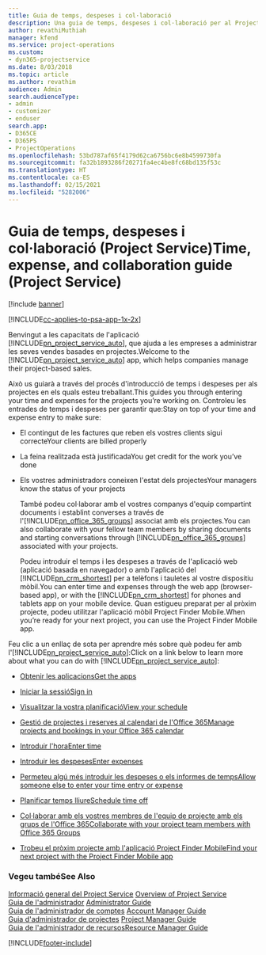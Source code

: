 ```yaml
---
title: Guia de temps, despeses i col·laboració
description: Una guia de temps, despeses i col·laboració per al Project Service
author: revathiMuthiah
manager: kfend
ms.service: project-operations
ms.custom:
- dyn365-projectservice
ms.date: 8/03/2018
ms.topic: article
ms.author: revathim
audience: Admin
search.audienceType:
- admin
- customizer
- enduser
search.app:
- D365CE
- D365PS
- ProjectOperations
ms.openlocfilehash: 53bd787af65f4179d62ca6756bc6e8b4599730fa
ms.sourcegitcommit: fa32b1893286f20271fa4ec4be8fc68bd135f53c
ms.translationtype: HT
ms.contentlocale: ca-ES
ms.lasthandoff: 02/15/2021
ms.locfileid: "5282006"
---
```

# <a name="time-expense-and-collaboration-guide-project-service"></a><span data-ttu-id="7901f-103">Guia de temps, despeses i col·laboració (Project Service)</span><span class="sxs-lookup"><span data-stu-id="7901f-103">Time, expense, and collaboration guide (Project Service)</span></span>

[!include [banner](../includes/psa-now-project-operations.md)]

[!INCLUDE[cc-applies-to-psa-app-1x-2x](../includes/cc-applies-to-psa-app-1x-2x.md)]

<span data-ttu-id="7901f-104">Benvingut a les capacitats de l'aplicació [!INCLUDE[pn_project_service_auto](../includes/pn-project-service-auto.md)], que ajuda a les empreses a administrar les seves vendes basades en projectes.</span><span class="sxs-lookup"><span data-stu-id="7901f-104">Welcome to the [!INCLUDE[pn_project_service_auto](../includes/pn-project-service-auto.md)] app, which helps companies manage their project-based sales.</span></span> 
  
 <span data-ttu-id="7901f-105">Això us guiarà a través del procés d'introducció de temps i despeses per als projectes en els quals esteu treballant.</span><span class="sxs-lookup"><span data-stu-id="7901f-105">This guides you through entering your time and expenses for the projects you’re working on.</span></span> <span data-ttu-id="7901f-106">Controleu les entrades de temps i despeses per garantir que:</span><span class="sxs-lookup"><span data-stu-id="7901f-106">Stay on top of your time and expense entry to make sure:</span></span>  
  
- <span data-ttu-id="7901f-107">El contingut de les factures que reben els vostres clients sigui correcte</span><span class="sxs-lookup"><span data-stu-id="7901f-107">Your clients are billed properly</span></span>  
  
- <span data-ttu-id="7901f-108">La feina realitzada està justificada</span><span class="sxs-lookup"><span data-stu-id="7901f-108">You get credit for the work you’ve done</span></span>  
  
- <span data-ttu-id="7901f-109">Els vostres administradors coneixen l'estat dels projectes</span><span class="sxs-lookup"><span data-stu-id="7901f-109">Your managers know the status of your projects</span></span>  
  
  <span data-ttu-id="7901f-110">També podeu col·laborar amb el vostres companys d'equip compartint documents i establint converses a través de l'[!INCLUDE[pn_office_365_groups](../includes/pn-office-365-groups.md)] associat amb els projectes.</span><span class="sxs-lookup"><span data-stu-id="7901f-110">You can also collaborate with your fellow team members by sharing documents and starting conversations through [!INCLUDE[pn_office_365_groups](../includes/pn-office-365-groups.md)] associated with your projects.</span></span>  
  
  <span data-ttu-id="7901f-111">Podeu introduir el temps i les despeses a través de l'aplicació web (aplicació basada en navegador) o amb l'aplicació del [!INCLUDE[pn_crm_shortest](../includes/pn-crm-shortest.md)] per a telèfons i tauletes al vostre dispositiu mòbil.</span><span class="sxs-lookup"><span data-stu-id="7901f-111">You can enter time and expenses through the web app (browser-based app), or with the [!INCLUDE[pn_crm_shortest](../includes/pn-crm-shortest.md)] for phones and tablets app on your mobile device.</span></span> <span data-ttu-id="7901f-112">Quan estigueu preparat per al pròxim projecte, podeu utilitzar l'aplicació mòbil Project Finder Mobile.</span><span class="sxs-lookup"><span data-stu-id="7901f-112">When you’re ready for your next project, you can use the Project Finder Mobile app.</span></span>  
  
<span data-ttu-id="7901f-113">Feu clic a un enllaç de sota per aprendre més sobre què podeu fer amb l'[!INCLUDE[pn_project_service_auto](../includes/pn-project-service-auto.md)]:</span><span class="sxs-lookup"><span data-stu-id="7901f-113">Click on a link below to learn more about what you can do with [!INCLUDE[pn_project_service_auto](../includes/pn-project-service-auto.md)]:</span></span>  
  
-   [<span data-ttu-id="7901f-114">Obtenir les aplicacions</span><span class="sxs-lookup"><span data-stu-id="7901f-114">Get the apps</span></span>](../psa/get-apps.md)  
  
-   [<span data-ttu-id="7901f-115">Iniciar la sessió</span><span class="sxs-lookup"><span data-stu-id="7901f-115">Sign in</span></span>](../psa/sign-in.md)  
  
-   [<span data-ttu-id="7901f-116">Visualitzar la vostra planificació</span><span class="sxs-lookup"><span data-stu-id="7901f-116">View your schedule</span></span>](../psa/view-schedule.md)  
  
-   [<span data-ttu-id="7901f-117">Gestió de projectes i reserves al calendari de l'Office 365</span><span class="sxs-lookup"><span data-stu-id="7901f-117">Manage projects and bookings in your Office 365 calendar</span></span>](../psa/manage-project-bookings-office-365-calendar.md)  
  
-   [<span data-ttu-id="7901f-118">Introduir l'hora</span><span class="sxs-lookup"><span data-stu-id="7901f-118">Enter time</span></span>](../psa/enter-time.md)  
  
-   [<span data-ttu-id="7901f-119">Introduir les despeses</span><span class="sxs-lookup"><span data-stu-id="7901f-119">Enter expenses</span></span>](../psa/enter-expenses.md)  
  
-   [<span data-ttu-id="7901f-120">Permeteu algú més introduir les despeses o els informes de temps</span><span class="sxs-lookup"><span data-stu-id="7901f-120">Allow someone else to enter your time entry or expense</span></span>](../psa/allow-someone-else-enter-time-entry-expense.md)  
  
-   [<span data-ttu-id="7901f-121">Planificar temps lliure</span><span class="sxs-lookup"><span data-stu-id="7901f-121">Schedule time off</span></span>](../psa/schedule-time-off.md)  
  
-   [<span data-ttu-id="7901f-122">Col·laborar amb els vostres membres de l'equip de projecte amb els grups de l'Office 365</span><span class="sxs-lookup"><span data-stu-id="7901f-122">Collaborate with your project team members with Office 365 Groups</span></span>](../psa/collaborate-project-team-members-office-365-groups.md)  
  
-   [<span data-ttu-id="7901f-123">Trobeu el pròxim projecte amb l'aplicació Project Finder Mobile</span><span class="sxs-lookup"><span data-stu-id="7901f-123">Find your next project with the Project Finder Mobile app</span></span>](../psa/find-next-project-finder-mobile-app.md)  
  
### <a name="see-also"></a><span data-ttu-id="7901f-124">Vegeu també</span><span class="sxs-lookup"><span data-stu-id="7901f-124">See Also</span></span>  
 <span data-ttu-id="7901f-125">[Informació general del Project Service](../psa/overview.md) </span><span class="sxs-lookup"><span data-stu-id="7901f-125">[Overview of Project Service](../psa/overview.md) </span></span>  
 <span data-ttu-id="7901f-126">[Guia de l'administrador](../psa/admin-guide.md) </span><span class="sxs-lookup"><span data-stu-id="7901f-126">[Administrator Guide](../psa/admin-guide.md) </span></span>  
 <span data-ttu-id="7901f-127">[Guia de l'administrador de comptes](../psa/account-manager-guide.md) </span><span class="sxs-lookup"><span data-stu-id="7901f-127">[Account Manager Guide](../psa/account-manager-guide.md) </span></span>  
 <span data-ttu-id="7901f-128">[Guia d'administrador de projectes](../psa/project-manager-guide.md) </span><span class="sxs-lookup"><span data-stu-id="7901f-128">[Project Manager Guide](../psa/project-manager-guide.md) </span></span>  
 [<span data-ttu-id="7901f-129">Guia de l'administrador de recursos</span><span class="sxs-lookup"><span data-stu-id="7901f-129">Resource Manager Guide</span></span>](../psa/resource-manager-guide.md)   


[!INCLUDE[footer-include](../includes/footer-banner.md)]